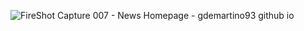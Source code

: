 ![FireShot Capture 007 - News Homepage - gdemartino93 github io](https://user-images.githubusercontent.com/113302882/207481055-99ca984a-1261-4e3d-b37c-8e44bfe12fca.png)
